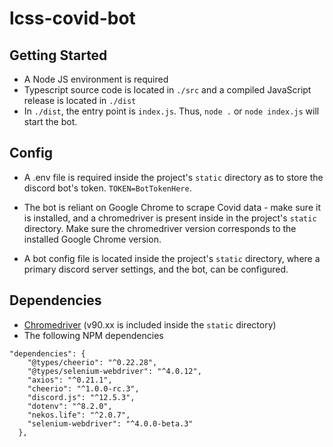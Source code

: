 # lcss-covid-bot
## Getting Started
* A Node JS environment is required 
* Typescript source code is located in `./src` and a compiled JavaScript release is located in `./dist`
* In `./dist`, the entry point is `index.js`. Thus, `node .` or `node index.js` will start the bot. 

## Config
* A .env file is required inside the project's `static` directory as to store the discord bot's token. `TOKEN=BotTokenHere`.

* The bot is reliant on Google Chrome to scrape Covid data - make sure it is installed, and a chromedriver is present inside in the project's `static` directory. Make sure the chromedriver version corresponds to the installed Google Chrome version. 

* A bot config file is located inside the project's `static` directory, where a primary discord server settings, and the bot, can be configured.

## Dependencies 
* [Chromedriver](https://chromedriver.chromium.org/downloads) (v90.xx is included inside the `static` directory)
* The following NPM dependencies 
```
"dependencies": {
    "@types/cheerio": "^0.22.28",
    "@types/selenium-webdriver": "^4.0.12",
    "axios": "^0.21.1",
    "cheerio": "^1.0.0-rc.3",
    "discord.js": "^12.5.3",
    "dotenv": "^8.2.0",
    "nekos.life": "^2.0.7",
    "selenium-webdriver": "^4.0.0-beta.3"
  },
```